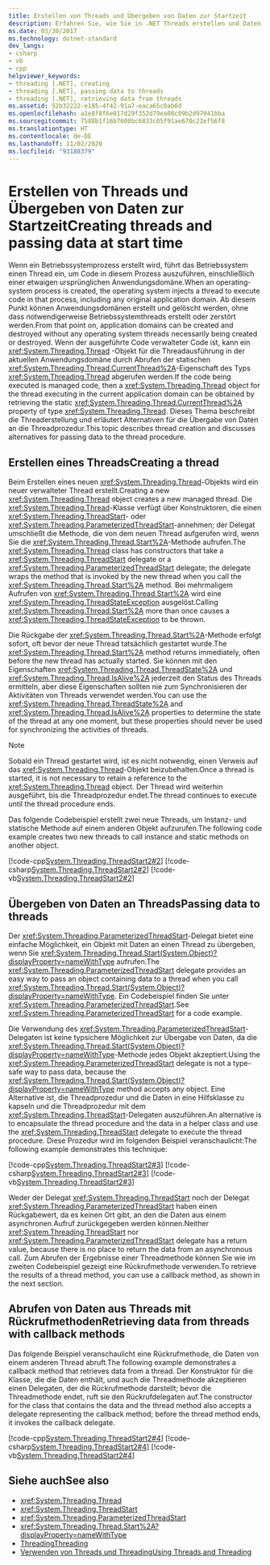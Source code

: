 ```yaml
---
title: Erstellen von Threads und Übergeben von Daten zur Startzeit
description: Erfahren Sie, wie Sie in .NET Threads erstellen und Daten zur Startzeit eines Betriebssystemprozesses übergeben.
ms.date: 03/30/2017
ms.technology: dotnet-standard
dev_langs:
- csharp
- vb
- cpp
helpviewer_keywords:
- threading [.NET], creating
- threading [.NET], passing data to threads
- threading [.NET], retrieving data from threads
ms.assetid: 52b32222-e185-4f42-91a7-eaca65c0ab6d
ms.openlocfilehash: a1e8f8f6e017d29f352d79ea08c09b2d97041bba
ms.sourcegitcommit: 7588b1f16b7608bc6833c05f91ae670c22ef56f8
ms.translationtype: HT
ms.contentlocale: de-DE
ms.lasthandoff: 11/02/2020
ms.locfileid: "93188379"
---
```

# <a name="creating-threads-and-passing-data-at-start-time"></a><span data-ttu-id="3e84c-103">Erstellen von Threads und Übergeben von Daten zur Startzeit</span><span class="sxs-lookup"><span data-stu-id="3e84c-103">Creating threads and passing data at start time</span></span>

<span data-ttu-id="3e84c-104">Wenn ein Betriebssystemprozess erstellt wird, führt das Betriebssystem einen Thread ein, um Code in diesem Prozess auszuführen, einschließlich einer etwaigen ursprünglichen Anwendungsdomäne.</span><span class="sxs-lookup"><span data-stu-id="3e84c-104">When an operating-system process is created, the operating system injects a thread to execute code in that process, including any original application domain.</span></span> <span data-ttu-id="3e84c-105">Ab diesem Punkt können Anwendungsdomänen erstellt und gelöscht werden, ohne dass notwendigerweise Betriebssystemthreads erstellt oder zerstört werden.</span><span class="sxs-lookup"><span data-stu-id="3e84c-105">From that point on, application domains can be created and destroyed without any operating system threads necessarily being created or destroyed.</span></span> <span data-ttu-id="3e84c-106">Wenn der ausgeführte Code verwalteter Code ist, kann ein <xref:System.Threading.Thread> -Objekt für die Threadausführung in der aktuellen Anwendungsdomäne durch Abrufen der statischen <xref:System.Threading.Thread.CurrentThread%2A>-Eigenschaft des Typs <xref:System.Threading.Thread> abgerufen werden.</span><span class="sxs-lookup"><span data-stu-id="3e84c-106">If the code being executed is managed code, then a <xref:System.Threading.Thread> object for the thread executing in the current application domain can be obtained by retrieving the static <xref:System.Threading.Thread.CurrentThread%2A> property of type <xref:System.Threading.Thread>.</span></span> <span data-ttu-id="3e84c-107">Dieses Thema beschreibt die Threaderstellung und erläutert Alternativen für die Übergabe von Daten an die Threadprozedur.</span><span class="sxs-lookup"><span data-stu-id="3e84c-107">This topic describes thread creation and discusses alternatives for passing data to the thread procedure.</span></span>  
  
## <a name="creating-a-thread"></a><span data-ttu-id="3e84c-108">Erstellen eines Threads</span><span class="sxs-lookup"><span data-stu-id="3e84c-108">Creating a thread</span></span>

 <span data-ttu-id="3e84c-109">Beim Erstellen eines neuen <xref:System.Threading.Thread>-Objekts wird ein neuer verwalteter Thread erstellt.</span><span class="sxs-lookup"><span data-stu-id="3e84c-109">Creating a new <xref:System.Threading.Thread> object creates a new managed thread.</span></span> <span data-ttu-id="3e84c-110">Die <xref:System.Threading.Thread>-Klasse verfügt über Konstruktoren, die einen <xref:System.Threading.ThreadStart>- oder <xref:System.Threading.ParameterizedThreadStart>-annehmen; der Delegat umschließt die Methode, die von dem neuen Thread aufgerufen wird, wenn Sie die <xref:System.Threading.Thread.Start%2A>-Methode aufrufen.</span><span class="sxs-lookup"><span data-stu-id="3e84c-110">The <xref:System.Threading.Thread> class has constructors that take a <xref:System.Threading.ThreadStart> delegate or a <xref:System.Threading.ParameterizedThreadStart> delegate; the delegate wraps the method that is invoked by the new thread when you call the <xref:System.Threading.Thread.Start%2A> method.</span></span> <span data-ttu-id="3e84c-111">Bei mehrmaligem Aufrufen von <xref:System.Threading.Thread.Start%2A> wird eine <xref:System.Threading.ThreadStateException> ausgelöst.</span><span class="sxs-lookup"><span data-stu-id="3e84c-111">Calling <xref:System.Threading.Thread.Start%2A> more than once causes a <xref:System.Threading.ThreadStateException> to be thrown.</span></span>  
  
 <span data-ttu-id="3e84c-112">Die Rückgabe der <xref:System.Threading.Thread.Start%2A>-Methode erfolgt sofort, oft bevor der neue Thread tatsächlich gestartet wurde.</span><span class="sxs-lookup"><span data-stu-id="3e84c-112">The <xref:System.Threading.Thread.Start%2A> method returns immediately, often before the new thread has actually started.</span></span> <span data-ttu-id="3e84c-113">Sie können mit den Eigenschaften <xref:System.Threading.Thread.ThreadState%2A> und <xref:System.Threading.Thread.IsAlive%2A> jederzeit den Status des Threads ermitteln, aber diese Eigenschaften sollten nie zum Synchronisieren der Aktivitäten von Threads verwendet werden.</span><span class="sxs-lookup"><span data-stu-id="3e84c-113">You can use the <xref:System.Threading.Thread.ThreadState%2A> and <xref:System.Threading.Thread.IsAlive%2A> properties to determine the state of the thread at any one moment, but these properties should never be used for synchronizing the activities of threads.</span></span>  
  
> [!NOTE]
> <span data-ttu-id="3e84c-114">Sobald ein Thread gestartet wird, ist es nicht notwendig, einen Verweis auf das <xref:System.Threading.Thread>-Objekt beizubehalten.</span><span class="sxs-lookup"><span data-stu-id="3e84c-114">Once a thread is started, it is not necessary to retain a reference to the <xref:System.Threading.Thread> object.</span></span> <span data-ttu-id="3e84c-115">Der Thread wird weiterhin ausgeführt, bis die Threadprozedur endet.</span><span class="sxs-lookup"><span data-stu-id="3e84c-115">The thread continues to execute until the thread procedure ends.</span></span>  
  
 <span data-ttu-id="3e84c-116">Das folgende Codebeispiel erstellt zwei neue Threads, um Instanz- und statische Methode auf einem anderen Objekt aufzurufen.</span><span class="sxs-lookup"><span data-stu-id="3e84c-116">The following code example creates two new threads to call instance and static methods on another object.</span></span>  
  
 [!code-cpp[System.Threading.ThreadStart2#2](../../../samples/snippets/cpp/VS_Snippets_CLR_System/system.Threading.ThreadStart2/CPP/source2.cpp#2)]
 [!code-csharp[System.Threading.ThreadStart2#2](../../../samples/snippets/csharp/VS_Snippets_CLR_System/system.Threading.ThreadStart2/CS/source2.cs#2)]
 [!code-vb[System.Threading.ThreadStart2#2](../../../samples/snippets/visualbasic/VS_Snippets_CLR_System/system.Threading.ThreadStart2/VB/source2.vb#2)]  
  
## <a name="passing-data-to-threads"></a><span data-ttu-id="3e84c-117">Übergeben von Daten an Threads</span><span class="sxs-lookup"><span data-stu-id="3e84c-117">Passing data to threads</span></span>

<span data-ttu-id="3e84c-118">Der <xref:System.Threading.ParameterizedThreadStart>-Delegat bietet eine einfache Möglichkeit, ein Objekt mit Daten an einen Thread zu übergeben, wenn Sie <xref:System.Threading.Thread.Start(System.Object)?displayProperty=nameWithType> aufrufen.</span><span class="sxs-lookup"><span data-stu-id="3e84c-118">The <xref:System.Threading.ParameterizedThreadStart> delegate provides an easy way to pass an object containing data to a thread when you call <xref:System.Threading.Thread.Start(System.Object)?displayProperty=nameWithType>.</span></span> <span data-ttu-id="3e84c-119">Ein Codebeispiel finden Sie unter <xref:System.Threading.ParameterizedThreadStart>.</span><span class="sxs-lookup"><span data-stu-id="3e84c-119">See <xref:System.Threading.ParameterizedThreadStart> for a code example.</span></span>
  
 <span data-ttu-id="3e84c-120">Die Verwendung des <xref:System.Threading.ParameterizedThreadStart>-Delegaten ist keine typsichere Möglichkeit zur Übergabe von Daten, da die <xref:System.Threading.Thread.Start(System.Object)?displayProperty=nameWithType>-Methode jedes Objekt akzeptiert.</span><span class="sxs-lookup"><span data-stu-id="3e84c-120">Using the <xref:System.Threading.ParameterizedThreadStart> delegate is not a type-safe way to pass data, because the <xref:System.Threading.Thread.Start(System.Object)?displayProperty=nameWithType> method accepts any object.</span></span> <span data-ttu-id="3e84c-121">Eine Alternative ist, die Threadprozedur und die Daten in eine Hilfsklasse zu kapseln und die Threadprozedur mit dem <xref:System.Threading.ThreadStart>-Delegaten auszuführen.</span><span class="sxs-lookup"><span data-stu-id="3e84c-121">An alternative is to encapsulate the thread procedure and the data in a helper class and use the <xref:System.Threading.ThreadStart> delegate to execute the thread procedure.</span></span> <span data-ttu-id="3e84c-122">Diese Prozedur wird im folgenden Beispiel veranschaulicht:</span><span class="sxs-lookup"><span data-stu-id="3e84c-122">The following example demonstrates this technique:</span></span>

 [!code-cpp[System.Threading.ThreadStart2#3](../../../samples/snippets/cpp/VS_Snippets_CLR_System/system.Threading.ThreadStart2/CPP/source3.cpp#3)]
 [!code-csharp[System.Threading.ThreadStart2#3](../../../samples/snippets/csharp/VS_Snippets_CLR_System/system.Threading.ThreadStart2/CS/source3.cs#3)]
 [!code-vb[System.Threading.ThreadStart2#3](../../../samples/snippets/visualbasic/VS_Snippets_CLR_System/system.Threading.ThreadStart2/VB/source3.vb#3)]  

<span data-ttu-id="3e84c-123">Weder der Delegat <xref:System.Threading.ThreadStart> noch der Delegat <xref:System.Threading.ParameterizedThreadStart> haben einen Rückgabewert, da es keinen Ort gibt, an den die Daten aus einem asynchronen Aufruf zurückgegeben werden können.</span><span class="sxs-lookup"><span data-stu-id="3e84c-123">Neither <xref:System.Threading.ThreadStart> nor <xref:System.Threading.ParameterizedThreadStart> delegate has a return value, because there is no place to return the data from an asynchronous call.</span></span> <span data-ttu-id="3e84c-124">Zum Abrufen der Ergebnisse einer Threadmethode können Sie wie im zweiten Codebeispiel gezeigt eine Rückrufmethode verwenden.</span><span class="sxs-lookup"><span data-stu-id="3e84c-124">To retrieve the results of a thread method, you can use a callback method, as shown in the next section.</span></span>
  
## <a name="retrieving-data-from-threads-with-callback-methods"></a><span data-ttu-id="3e84c-125">Abrufen von Daten aus Threads mit Rückrufmethoden</span><span class="sxs-lookup"><span data-stu-id="3e84c-125">Retrieving data from threads with callback methods</span></span>

 <span data-ttu-id="3e84c-126">Das folgende Beispiel veranschaulicht eine Rückrufmethode, die Daten von einem anderen Thread abruft.</span><span class="sxs-lookup"><span data-stu-id="3e84c-126">The following example demonstrates a callback method that retrieves data from a thread.</span></span> <span data-ttu-id="3e84c-127">Der Konstruktor für die Klasse, die die Daten enthält, und auch die Threadmethode akzeptieren einen Delegaten, der die Rückrufmethode darstellt; bevor die Threadmethode endet, ruft sie den Rückrufdelegaten auf.</span><span class="sxs-lookup"><span data-stu-id="3e84c-127">The constructor for the class that contains the data and the thread method also accepts a delegate representing the callback method; before the thread method ends, it invokes the callback delegate.</span></span>  
  
 [!code-cpp[System.Threading.ThreadStart2#4](../../../samples/snippets/cpp/VS_Snippets_CLR_System/system.Threading.ThreadStart2/CPP/source4.cpp#4)]
 [!code-csharp[System.Threading.ThreadStart2#4](../../../samples/snippets/csharp/VS_Snippets_CLR_System/system.Threading.ThreadStart2/CS/source4.cs#4)]
 [!code-vb[System.Threading.ThreadStart2#4](../../../samples/snippets/visualbasic/VS_Snippets_CLR_System/system.Threading.ThreadStart2/VB/source4.vb#4)]  
  
## <a name="see-also"></a><span data-ttu-id="3e84c-128">Siehe auch</span><span class="sxs-lookup"><span data-stu-id="3e84c-128">See also</span></span>

- <xref:System.Threading.Thread>
- <xref:System.Threading.ThreadStart>
- <xref:System.Threading.ParameterizedThreadStart>
- <xref:System.Threading.Thread.Start%2A?displayProperty=nameWithType>
- [<span data-ttu-id="3e84c-129">Threading</span><span class="sxs-lookup"><span data-stu-id="3e84c-129">Threading</span></span>](index.md)
- [<span data-ttu-id="3e84c-130">Verwenden von Threads und Threading</span><span class="sxs-lookup"><span data-stu-id="3e84c-130">Using Threads and Threading</span></span>](using-threads-and-threading.md)
